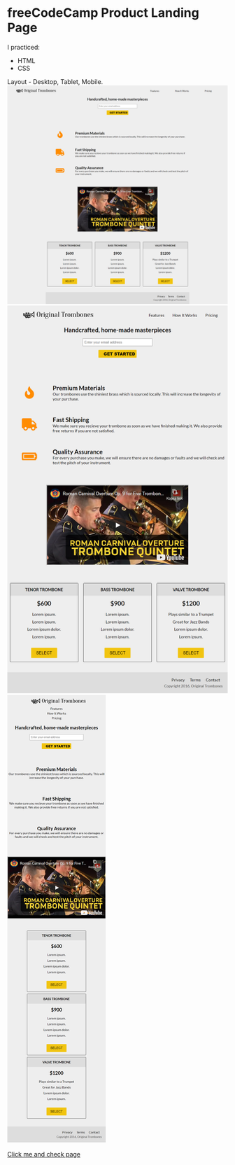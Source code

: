 # freeCodeCamp Product Landing Page

I practiced:
* HTML
* CSS

Layout - Desktop, Tablet, Mobile. 
![](images/freeCodeCamp-Tribute-Page-Desktop.png)
![](images/freeCodeCamp-Tribute-Page-Tablet.png)
![](images/freeCodeCamp-Tribute-Page-Mobile.png)

[Click me and check page](https://product-landing-page.freecodecamp.rocks/)

